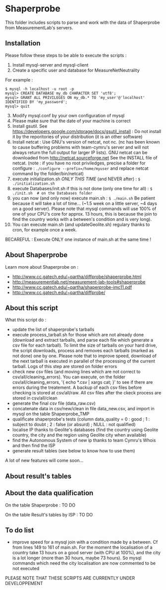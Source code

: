 # Shaperprobe

This folder includes scripts to parse and work with the data of Shaperprobe from MeasurementLab's servers.

## Installation

Please follow these steps to be able to execute the scripts :

1. Install mysql-server and mysql-client
2. Create a specific user and database for MeasureNetNeutrality

For example :

    $ mysql -h localhost -u root -p
    mysql> CREATE DATABASE my_db CHARACTER SET 'utf8';
    mysql> GRANT ALL PRIVILEGES ON my_db.* TO 'my_user'@'localhost' IDENTIFIED BY 'my_password';
    mysql> quit

3. Modify mysql.conf by your own configuration of mysql
3. Please make sure that the date of your machine is correct
4. Install gsutil. See https://developers.google.com/storage/docs/gsutil_install : Do not install it by the reporitories of your distribution (it is an other software)
5. Install netcat : Use GNU's version of netcat, not nc. (nc has been known to cause buffering problems with team-cymru's server and will not always return the full output for larger IP lists). GNU netcat can be downloaded from http://netcat.sourceforge.net See the INSTALL file of netcat. (note : if you have no root priviledges, precise a folder for configure : `./configure --prefix=/home/myuser` and replace netcat command by the folder/bin/netcat)
6. execute initialization.sh *ONLY THIS TIME* (and NEVER after) : `$ ./initialization.sh`
7. execute Databases/init.sh if this is not done (only one time for all) : `$ ./init.sh  # on the Databases folder`
8. you can now (and only now) execute main.sh : `$ ./main.sh` Be patient because it will take a lot of time... (~1.5 week on a little server, ~4 days on a good server). Please note that mysql commands will use 100% of one of your CPU's core for approx. 13 hours, this is because the join to find the country works with a between's condition and is very long).
9. You can execute main.sh (and updateGeolite.sh) regulary thanks to cron, for example once a week.

BECAREFUL : Execute ONLY one instance of main.sh at the same time !

## About Shaperprobe

Learn more about Shaperprobe on :
+ http://www.cc.gatech.edu/~partha/diffprobe/shaperprobe.html
+ http://measurementlab.net/measurement-lab-tools#shaperprobe
+ http://www.cc.gatech.edu/~partha/shaperprobe-imc11.pdf
+ http://www.cc.gatech.edu/~partha/diffprobe/

## About this script

What this script do :
- update the list of shaperprobe's tarballs
- execute process_tarball.sh for those which are not already done (download and extract tarballs, and parse each file which generate a csv file for each tarball). To limit the size of tarballs on your hard drive, the script downloads, process and removes each tarballs (marked as not done) one by one. Please note that to improve speed, download of the next tarball is executed in parallel of the processing of the current tarball. Logs of this step are stored on folder errors
- check new csv files (and moving lines which are not correct to csv/all/cleaning_errors). You can execute, on the folder csv/all/cleaning_errors, '{ echo *.csv | xargs cat; }' to see if there are errors during the treatement. A backup of each csv files before checking is stored at csv/all/raw. All csv files after the ckeck process are stored in csv/all/clean
- generate the final csv file (data_raw.csv)
- concatenate data in csv/new/clean in file data_new.csv, and import in mysql on the table Shaperprobe_TMP
- qualificate shaperprobe's tests (column data_quality = 0 : good ; 1 : subject to doubt ; 2 : false (or absurd) ; NULL : not qualified)
- localise IP thanks to Geolite's databases (find the country using Geolite country, the city and the region using Geolite city when available)
- find the Autonomous System of new ip thanks to team Cymru's Whois and then find the ISP
- generate result tables (see below to know how to use them)

A lot of new features will come soon...

## About result's tables

## About the data qualification

On the table Shaperprobe :
TO DO

On the table Result's tables by ISP :
TO DO

## To do list

+ improve speed for a mysql join with a condition made by a between. Cf from lines 149 to 161 of main.sh. For the moment the localisation of a country take 13 hours on a good server (with CPU at 100%), and the city is a lot longer (more than 30 hours, maybe 73 hours). So mysql commands which need the city localisation are now commented to be not executed

PLEASE NOTE THAT THESE SCRIPTS ARE CURRENTLY UNDER DEVELOPPEMENT
